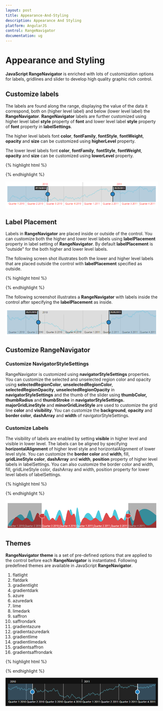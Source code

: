 ```yaml
---
layout: post
title: Appearance-And-Styling
description: Appearance And Styling
platform: AngularJS
control: RangeNavigator
documentation: ug
---
```


# Appearance and Styling

**JavaScript RangeNavigator** is enriched with lots of customization options for labels, gridlines and slider to develop high quality graphic rich control.

## Customize labels

The labels are found along the range, displaying the value of the data it correspond, both on (higher level label) and below (lower level label) the **RangeNavigator**. **RangeNavigator** labels are further customized using higher level label **style** property of **font** and lower level label **style** property of **font** property in **labelSettings**.

The higher level labels font **color**, **fontFamily**, **fontStyle**, **fontWeight**, **opacity** and **size** can be customized using **higherLevel** property.

The lower level labels font **color**, **fontFamily**, **fontStyle**, **fontWeight**, **opacity** and **size** can be customized using **lowerLevel** property.

{% highlight html %}

<html xmlns="http://www.w3.org/1999/xhtml" lang="en" ng-app="RangeApp">
    <head>
        <title>Essential Studio for AngularJS: RangeNavigator</title>
        <!--CSS and Script file References -->
    </head>
    <body ng-controller="RangeCtrl">
       <div id="rangecontainer">
       <ej-rangenavigator  e-labelsettings-higherlevel-style-font-color="#ff0000"
       e-labelsettings-higherlevel-style-font-style="normal" 
       e-labelsettings-higherlevel-style-font-weight="regular" 
       e-labelsettings-higherlevel-style-font-size="12px" 
       e-labelsettings-higherlevel-style-font-opacity="1" 
       e-labelsettings-lowerlevel-style-font-color="#ff0000" 
       e-labelsettings-lowerlevel-style-font-size="12px"  
       e-labelsettings-lowerlevel-style-font-opacity="1" 
       e-labelsettings-lowerlevel-style-font-style="normal" 
       e-labelsettings-lowerlevel-style-font-weight="normal">
       </ej-rangenavigator>
       </div>
    <script>
        angular.module('RangeApp', ['ejangular'])
        .controller('RangeCtrl', function ($scope) {
                });
    </script>
   </body>
</html>

  
{% endhighlight %}

![](Appearance-And-Styling_images/Appearance-And-Styling_img1.png) 


## Label Placement

Labels in **RangeNavigator** are placed inside or outside of the control. You can customize both the higher and lower level labels using **labelPlacement** property in label setting of **RangeNavigator**. By default **labelPlacement** is "outside" for the both higher and lower level labels.

The following screen shot illustrates both the lower and higher level labels that are placed outside the control with **labelPlacement** specified as outside.

{% highlight html %}
<html xmlns="http://www.w3.org/1999/xhtml" lang="en" ng-app="RangeApp">
    <head>
        <title>Essential Studio for AngularJS: RangeNavigator</title>
        <!--CSS and Script file References -->
    </head>
    <body ng-controller="RangeCtrl">
       <div id="rangecontainer">
       <ej-rangenavigator  e-labelsettings-higherlevel-labelplacement="inside"
       e-labelsettings-lowerlevel-labelplacement="inside"></ej-rangenavigator>
       </div>
    <script>
        angular.module('RangeApp', ['ejangular'])
        .controller('RangeCtrl', function ($scope) {
                });
    </script>
   </body>
</html>

{% endhighlight %}


The following screenshot illustrates a **RangeNavigator** with labels inside the control after specifying the **labelPlacement** as inside.



![](Appearance-And-Styling_images/Appearance-And-Styling_img2.png) 

## Customize RangeNavigator

### Customize NavigatorStyleSettings

RangeNavigator is customized using **navigatorStyleSettings** properties. You can customize the selected and unselected region color and opacity using **selectedRegionColor**, **unselectedRegionColor**, **selectedRegionOpacity**, **unselectedRegionOpacity** in **navigatorStyleSettings** and the thumb of the slider using **thumbColor, thumbRadius** and **thumbStroke** in **navigatorStyleSettings.  majorGridLineStyle** and **minorGridLineStyle**  are used to customize the grid line **color** and **visibility**. You can customize the **background**, **opacity** and **border color**, **dashArray** and **width** of navigatorStyleSettings.

### Customize Labels

The visibility of labels are enabled by setting **visible** in higher level and visible in lower level. The labels can be aligned by specifying **horizontalAlignment** of higher level style and horizontalAlignment of lower level style. You can customize the **border color** and **width**, fill, **gridLineStyle color**, **dashArray** and **width**, **position** property of higher level labels in labelSettings. You can also customize the border color and width, fill, gridLineStyle color, dashArray and width, position property for lower level labels of labelSettings.

{% highlight html %}

 <html xmlns="http://www.w3.org/1999/xhtml" lang="en" ng-app="RangeApp">
    <head>
        <title>Essential Studio for AngularJS: RangeNavigator</title>
        <!--CSS and Script file References -->
    </head>
    <body ng-controller="RangeCtrl">
       <div id="rangecontainer">
       <ej-rangenavigator e-navigatorstylesettings-unselectedregioncolor="white" 
       e-navigatorstylesettings-selectedregioncolor="#5EABDE" 
       e-navigatorstylesettings-thumbcolor="white"
       e-navigatorstylesettings-thumbradius="10" 
       e-navigatorstylesettings-thumbstroke="#303030" 
       e-navigatorstylesettings-background="transparent" 
       e-navigatorstylesettings-border-color="black" 
       e-navigatorstylesettings-border-width="3" 
       e-navigatorstylesettings-majorgridlinestyle-color="transparent"
       e-navigatorstylesettings-minorgridlinestyle-color="transparent"
       e-labelsettings-higherlevel-style-font-color="black" 
       e-labelsettings-higherlevel-style-font-size="13px" 
       e-labelsettings-higherlevel-style-font-opacity="1"
       e-labelsettings-higherlevel-style-horizontalalignment="left" 
       e-labelsettings-higherlevel-intervaltype="years" 
       e-labelsettings-higherlevel-labelplacement="inside"
       e-labelsettings-lowerlevel-style-font-color="black" 
       e-labelsettings-lowerlevel-style-font-size="12px" 
       e-labelsettings-lowerlevel-style-font-opacity="1" 
       e-labelsettings-lowerlevel-style-horizontalalignment="center" 
       e-labelsettings-lowerlevel-intervaltype="quarters" 
       e-labelsettings-lowerlevel-labelplacement="inside">
       </ej-rangenavigator>
       </div>
    <script>
        angular.module('RangeApp', ['ejangular'])
        .controller('RangeCtrl', function ($scope) {
                });
    </script>
   </body>
</html>

{% endhighlight %}



![](Appearance-And-Styling_images/Appearance-And-Styling_img3.png) 

## Themes

**RangeNavigator** **theme** is a set of pre-defined options that are applied to the control before each **RangeNavigator** is instantiated. Following predefined themes are available in JavaScript **RangeNavigator**.

1. flatlight
2. flatdark
3. gradientlight 
4. gradientdark 
5. azure                      
6. azuredark               
7. lime 
8. limedark
9. saffron
10. saffrondark
11. gradientazure
12. gradientazuredark
13. gradientlime
14. gradientlimedark
15. gradientsaffron
16. gradientsaffrondark

{% highlight html %}


<html xmlns="http://www.w3.org/1999/xhtml" lang="en" ng-app="RangeApp">
    <head>
        <title>Essential Studio for AngularJS: RangeNavigator</title>
        <!--CSS and Script file References -->
    </head>
    <body ng-controller="RangeCtrl">
       <div id="rangecontainer">
       <ej-rangenavigator e-theme="azuredark"></ej-rangenavigator>
         </div>
    <script>
        angular.module('RangeApp', ['ejangular'])
        .controller('RangeCtrl', function ($scope) {
                });
    </script>
   </body>
</html>


{% endhighlight %}



![](Appearance-And-Styling_images/Appearance-And-Styling_img4.png) 

